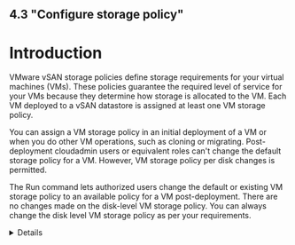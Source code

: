 4.3 "Configure storage policy"
---

# Introduction

VMware vSAN storage policies define storage requirements for your virtual machines (VMs). These policies guarantee the required level of service for your VMs because they determine how storage is allocated to the VM. Each VM deployed to a vSAN datastore is assigned at least one VM storage policy.

You can assign a VM storage policy in an initial deployment of a VM or when you do other VM operations, such as cloning or migrating. Post-deployment cloudadmin users or equivalent roles can't change the default storage policy for a VM. However, VM storage policy per disk changes is permitted.

The Run command lets authorized users change the default or existing VM storage policy to an available policy for a VM post-deployment. There are no changes made on the disk-level VM storage policy. You can always change the disk level VM storage policy as per your requirements.

<details>

## List storage policies
You'll run the Get-StoragePolicy cmdlet to list the vSAN based storage policies available to set on a VM.

Sign in to the Azure portal.

Select Run command > Packages > Get-StoragePolicies.


![images](/Images/Storage\ Policies/run-command-get-storage-policy.png)

Provide the required values or change the default values, and then select Run.

![](\Images\Storage\ Policies\run-command-get-storage-policy.png)

Check Notifications to see the progress.

## Set storage policy on VM

You'll run the Set-VMStoragePolicy cmdlet to modify vSAN-based storage policies on a default cluster, individual VM, or group of VMs sharing a similar VM name. For example, if you have three VMs named "MyVM1", "MyVM2", and "MyVM3", supplying "MyVM*" to the VMName parameter would change the StoragePolicy on all three VMs.

Select Run command > Packages > Set-VMStoragePolicy.

Provide the required values or change the default values, and then select Run.

Check Notifications to see the progress.

## Set storage policy on all VMs in a location

You'll run the Set-LocationStoragePolicy cmdlet to Modify vSAN based storage policies on all VMs in a location where a location is the name of a cluster, resource pool, or folder. For example, if you have 3 VMs in Cluster-3, supplying "Cluster-3" would change the storage policy on all 3 VMs.

Select Run command > Packages > Set-LocationStoragePolicy.

Provide the required values or change the default values, and then select Run.

Check Notifications to see the progress.

## Specify storage policy for a cluster

You'll run the Set-ClusterDefaultStoragePolicy cmdlet to specify default storage policy for a cluster,

Select Run command > Packages > Set-ClusterDefaultStoragePolicy.

Provide the required values or change the default values, and then select Run.

Check Notifications to see the progress.
